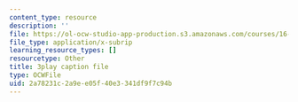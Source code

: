 ```yaml
---
content_type: resource
description: ''
file: https://ol-ocw-studio-app-production.s3.amazonaws.com/courses/16-687-private-pilot-ground-school-january-iap-2019/2a78231c2a9ee05f40e3341df9f7c94b_RSuztJUlgOM.srt
file_type: application/x-subrip
learning_resource_types: []
resourcetype: Other
title: 3play caption file
type: OCWFile
uid: 2a78231c-2a9e-e05f-40e3-341df9f7c94b
---
```

